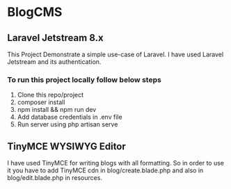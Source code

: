 # BlogCMS 
## Laravel Jetstream 8.x

This Project Demonstrate a simple use-case of Laravel.
I have used Laravel Jetstream and its authentication.


### To run this project locally follow below steps
1. Clone this repo/project
2. composer install
3. npm install && npm run dev
4. Add database credentials in .env file
5. Run server using php artisan serve


## TinyMCE WYSIWYG Editor
I have used TinyMCE for writing blogs with all formatting.
So in order to use it you have to add TinyMCE cdn in blog/create.blade.php and also in blog/edit.blade.php in resources.
